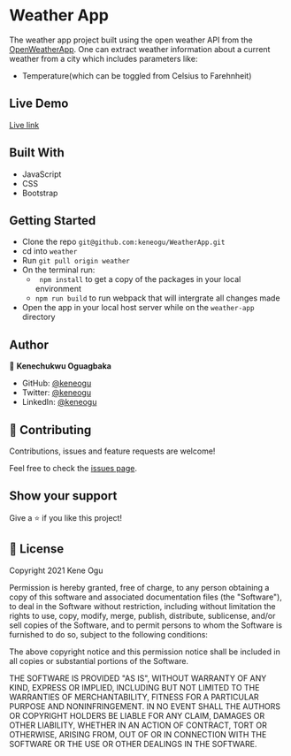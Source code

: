 # Weather App
The weather app project built using the  open weather API from the [OpenWeatherApp](https://openweathermap.org/current#data).
One can extract weather information about a current weather from a city which includes parameters like:

- Temperature(which can be toggled from Celsius to Farehnheit)

## Live Demo

[Live link](https://keneogu.github.io/WeatherApp/)

## Built With

- JavaScript
- CSS
- Bootstrap

## Getting Started

- Clone the repo `git@github.com:keneogu/WeatherApp.git`
- cd into `weather`
- Run `git pull origin weather`
- On the terminal run:
  - `` npm install`` to get a copy of the packages in your local environment
  - ``npm run build`` to run webpack that will intergrate all changes made
- Open the app in your local host server while on the `weather-app` directory

## Author

👤 **Kenechukwu Oguagbaka**

- GitHub: [@keneogu](https://github.com/keneogu)
- Twitter: [@keneogu](https://twitter.com/keneogu)
- LinkedIn: [@keneogu](https://www.linkedin.com/in/kene-ogu/)

## 🤝 Contributing

Contributions, issues and feature requests are welcome!

Feel free to check the [issues page](issues/).

## Show your support

Give a ⭐️ if you like this project!

## 📝 License

Copyright 2021 Kene Ogu

Permission is hereby granted, free of charge, to any person obtaining a copy of this software and associated documentation files (the "Software"), to deal in the Software without restriction, including without limitation the rights to use, copy, modify, merge, publish, distribute, sublicense, and/or sell copies of the Software, and to permit persons to whom the Software is furnished to do so, subject to the following conditions:

The above copyright notice and this permission notice shall be included in all copies or substantial portions of the Software.

THE SOFTWARE IS PROVIDED "AS IS", WITHOUT WARRANTY OF ANY KIND, EXPRESS OR IMPLIED, INCLUDING BUT NOT LIMITED TO THE WARRANTIES OF MERCHANTABILITY, FITNESS FOR A PARTICULAR PURPOSE AND NONINFRINGEMENT. IN NO EVENT SHALL THE AUTHORS OR COPYRIGHT HOLDERS BE LIABLE FOR ANY CLAIM, DAMAGES OR OTHER LIABILITY, WHETHER IN AN ACTION OF CONTRACT, TORT OR OTHERWISE, ARISING FROM, OUT OF OR IN CONNECTION WITH THE SOFTWARE OR THE USE OR OTHER DEALINGS IN THE SOFTWARE.
